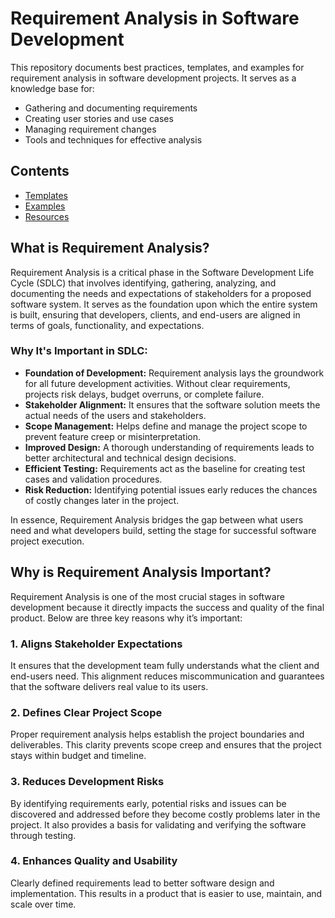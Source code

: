 # Requirement Analysis in Software Development

This repository documents best practices, templates, and examples for requirement analysis in software development projects. It serves as a knowledge base for:
- Gathering and documenting requirements
- Creating user stories and use cases
- Managing requirement changes
- Tools and techniques for effective analysis

## Contents
- [Templates](/templates/)
- [Examples](/examples/)
- [Resources](/resources/)

## What is Requirement Analysis?

Requirement Analysis is a critical phase in the Software Development Life Cycle (SDLC) that involves identifying, gathering, analyzing, and documenting the needs and expectations of stakeholders for a proposed software system. It serves as the foundation upon which the entire system is built, ensuring that developers, clients, and end-users are aligned in terms of goals, functionality, and expectations.

### Why It's Important in SDLC:

- **Foundation of Development:** Requirement analysis lays the groundwork for all future development activities. Without clear requirements, projects risk delays, budget overruns, or complete failure.
- **Stakeholder Alignment:** It ensures that the software solution meets the actual needs of the users and stakeholders.
- **Scope Management:** Helps define and manage the project scope to prevent feature creep or misinterpretation.
- **Improved Design:** A thorough understanding of requirements leads to better architectural and technical design decisions.
- **Efficient Testing:** Requirements act as the baseline for creating test cases and validation procedures.
- **Risk Reduction:** Identifying potential issues early reduces the chances of costly changes later in the project.

In essence, Requirement Analysis bridges the gap between what users need and what developers build, setting the stage for successful software project execution.
## Why is Requirement Analysis Important?

Requirement Analysis is one of the most crucial stages in software development because it directly impacts the success and quality of the final product. Below are three key reasons why it’s important:

### 1. Aligns Stakeholder Expectations

It ensures that the development team fully understands what the client and end-users need. This alignment reduces miscommunication and guarantees that the software delivers real value to its users.

### 2. Defines Clear Project Scope

Proper requirement analysis helps establish the project boundaries and deliverables. This clarity prevents scope creep and ensures that the project stays within budget and timeline.

### 3. Reduces Development Risks

By identifying requirements early, potential risks and issues can be discovered and addressed before they become costly problems later in the project. It also provides a basis for validating and verifying the software through testing.

### 4. Enhances Quality and Usability

Clearly defined requirements lead to better software design and implementation. This results in a product that is easier to use, maintain, and scale over time.
